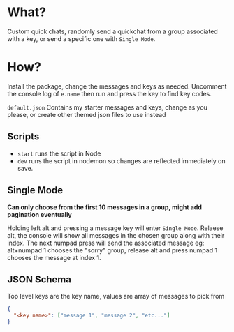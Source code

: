 # What?

Custom quick chats, randomly send a quickchat from a group associated with a key, or send a specific one with `Single Mode`.

# How?

Install the package, change the messages and keys as needed. Uncomment the console log of `e.name` then run and press the key to find key codes.

`default.json` Contains my starter messages and keys, change as you please, or create other themed json files to use instead

## Scripts

- `start` runs the script in Node
- `dev` runs the script in nodemon so changes are reflected immediately on save.

## Single Mode

**Can only choose from the first 10 messages in a group, might add pagination eventually**

Holding left alt and pressing a message key will enter `Single Mode`. Relaese alt, the console will show all messages in the chosen group along with their index. The next numpad press will send the associated message
eg: alt+numpad 1 chooses the "sorry" group, release alt and press numpad 1 chooses the message at index 1.

## JSON Schema

Top level keys are the key name, values are array of messages to pick from

```json
{
  "<key name>": ["message 1", "message 2", "etc..."]
}
```
